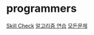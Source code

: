 # programmers

[Skill Check](https://programmers.co.kr/skill_checks)
[알고리즘 연습](https://programmers.co.kr/learn/challenges?tab=algorithm_practice_kit)
[모든문제](https://programmers.co.kr/learn/challenges?tab=all_challenges)
